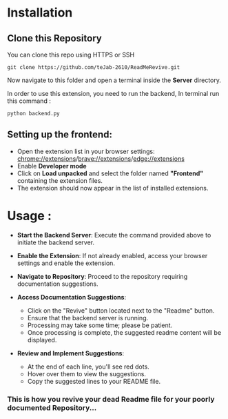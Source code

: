 

# Installation

## Clone this Repository

You can clone this repo using HTTPS or SSH

    git clone https://github.com/teJab-2610/ReadMeRevive.git

Now navigate to this folder and open a terminal inside the **Server** directory.

In order to use this extension, you need to run the backend,
In terminal run this command :

    python backend.py

## Setting up the frontend:

- Open the extension list in your browser settings: [chrome://extensions](chrome://extensions)/[brave://extensions](brave://extensions)/[edge://extensions](edge://extensions)
- Enable **Developer mode**
- Click on **Load unpacked** and select the folder named **"Frontend"** containing the extension files.
- The extension should now appear in the list of installed extensions.


# Usage :
- **Start the Backend Server**: Execute the command provided above to initiate the backend server.
- **Enable the Extension**: If not already enabled, access your browser settings and enable the extension.
- **Navigate to Repository**: Proceed to the repository requiring documentation suggestions.
- **Access Documentation Suggestions**:
  - Click on the "Revive" button located next to the "Readme" button.
  - Ensure that the backend server is running.
  - Processing may take some time; please be patient.
  - Once processing is complete, the suggested readme content will be displayed.

- **Review and Implement Suggestions**:
  - At the end of each line, you'll see red dots.
  - Hover over them to view the suggestions.
  - Copy the suggested lines to your README file.
    
### This is how you revive your dead Readme file for your poorly documented Repository...
